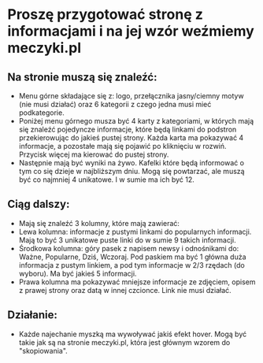 # Proszę przygotować stronę z informacjami i na jej wzór weźmiemy meczyki.pl 
## Na stronie muszą się znaleźć: 
- Menu górne składające się z: logo, przełącznika jasny/ciemny motyw (nie musi działać) oraz 6 kategorii z czego jedna musi mieć podkategorie.  
- Poniżej menu górnego musza być 4 karty z kategoriami, w których mają się znaleźć pojedyncze informacje, które będą linkami do podstron przekierowując do jakieś pustej strony. Każda karta ma pokazywać 4 informacje, a pozostałe mają się pojawić po kliknięciu w rozwiń. Przycisk więcej ma kierować do pustej strony. 
- Następnie mają być wyniki na żywo. Kafelki które będą informować o tym co się dzieje w najbliższym dniu. Mogą się powtarzać, ale muszą być co najmniej 4 unikatowe. I w sumie ma ich być 12.


## Ciąg dalszy: 
- Mają się znaleźć 3 kolumny, które mają zawierać: 
- Lewa kolumna: informacje z pustymi linkami do popularnych informacji. Mają to być 3 unikatowe puste linki do w sumie 9 takich informacji. 
- Środkowa kolumna: góry pasek z napisem newsy i odnośnikami do: Ważne, Popularne, Dziś, Wczoraj. Pod paskiem ma być 1 główna duża informacja z pustym linkiem, a pod tym informacje w 2/3 rzędach (do wyboru). Ma być jakieś 5 informacji. 
- Prawa kolumna ma pokazywać mniejsze informacje ze zdjęciem, opisem z prawej strony oraz datą w innej czcionce. Link nie musi działać.

## Działanie: 
- Każde najechanie myszką ma wywoływać jakiś efekt hover. Mogą być takie jak są na stronie meczyki.pl, która jest głównym wzorem do "skopiowania".
